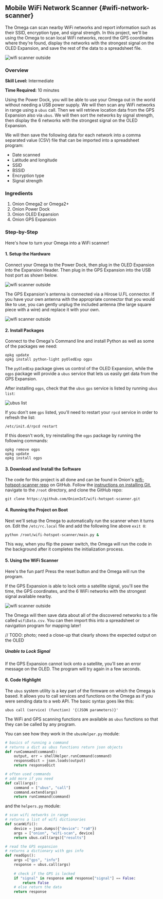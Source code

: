## Mobile WiFi Network Scanner {#wifi-network-scanner}

The Omega can scan nearby WiFi networks and report information such as their SSID, encryption type, and signal strength. In this project, we'll be using the Omega to scan local WiFi networks, record the GPS coordinates where they're found, display the networks with the strongest signal on the OLED Expansion, and save the rest of the data to a spreadsheet file.

<!-- // DONE: before this intro sentence, add an intro that's a 10,000 ft description of the project. then it naturally leads into the existing sentence.
// Something like what we have in the project listing document: Collect and display the location, signal strength, and more of WiFi networks in your surrounding area. Take it on the go as well! -->

![wifi scanner outside](./img/mobile-wifi-hotspot-scanner-outside.jpg)

### Overview

**Skill Level:** Intermediate

**Time Required:** 10 minutes

Using the Power Dock, you will be able to use your Omega out in the world without needing a USB power supply. We will then scan any WiFi networks in range using a `ubus` call. Then we will retrieve location data from the GPS Expansion also via `ubus`. We will then sort the networks by signal strength, then display the 6 networks with the strongest signal on the OLED Expansion.

We will then save the following data for each network into a comma separated value (CSV) file that can be imported into a spreadsheet program:

* Date scanned
* Latitude and longitude
* SSID
* BSSID
* Encryption type
* Signal strength


### Ingredients

1. Onion Omega2 or Omega2+
1. Onion Power Dock
1. Onion OLED Expansion
1. Onion GPS Expansion

<!-- The Steps -->
### Step-by-Step

Here's how to turn your Omega into a WiFi scanner!

#### 1. Setup the Hardware

Connect your Omega to the Power Dock, then plug in the OLED Expansion into the Expansion Header. Then plug in the GPS Expansion into the USB host port as shown below.

![wifi scanner outside](./img/mobile-wifi-hotspot-scanner-assembled.jpg)

The GPS Expansion's antenna is connected via a Hirose U.FL connector. If you have your own antenna with the appropriate connector that you would like to use, you can gently unplug the included antenna (the large square piece with a wire) and replace it with your own.

![wifi scanner outside](./img/mobile-wifi-hotspot-scanner-external-antenna.jpg)

<!--# 2 -->

#### 2. Install Packages

Connect to the Omega's Command line and install Python as well as some of the packages we need:

```
opkg update
opkg install python-light pyOledExp ogps
```

The `pyOledExp` package gives us control of the OLED Expansion, while the `ogps` package will provide a `ubus` service that lets us easily get data from the GPS Expansion.

After installing `ogps`, check that the `ubus` `gps` service is listed by running `ubus list`:

![ubus list](../../Documentation/Doing-Stuff/img/using-gps-expansion-4-ubus-list.png)

If you don't see `gps` listed, you'll need to restart your `rpcd` service in order to refresh the list:

```
/etc/init.d/rpcd restart
```

If this doesn't work, try reinstalling the `ogps` package by running the following commands:

```
opkg remove ogps
opkg update
opkg install ogps
```

#### 3. Download and Install the Software

The code for this project is all done and can be found in Onion's [wifi-hotspot-scanner repo](https://github.com/OnionIoT/wifi-hotspot-scanner) on GitHub. Follow the [instructions on installing Git](https://docs.onion.io/omega2-docs/installing-and-using-git.html), navigate to the `/root` directory, and clone the GitHub repo:

```
git clone https://github.com/OnionIoT/wifi-hotspot-scanner.git
```

#### 4. Running the Project on Boot

Next we'll setup the Omega to automatically run the scanner when it turns on. Edit the `/etc/rc.local` file and add the following line above `exit 0`:

```sh
python /root/wifi-hotspot-scanner/main.py &
```

This way, when you flip the power switch, the Omega will run the code in the background after it completes the initialization process.

#### 5. Using the WiFi Scanner

Here's the fun part! Press the reset button and the Omega will run the program.

If the GPS Expansion is able to lock onto a satellite signal, you'll see the time, the GPS coordinates, and the 6 WiFi networks with the strongest signal available nearby.

![wifi scanner outside](./img/mobile-wifi-hotspot-scanner-outside.jpg)

The Omega will then save data about all of the discovered networks to a file called `wifiData.csv`. You can then import this into a spreadsheet or navigation program for mapping later!

// TODO: photo; need a close-up that clearly shows the expected output on the OLED

##### Unable to Lock Signal

If the GPS Expansion cannot lock onto a satellite, you'll see an error message on the OLED. The program will try again in a few seconds.

#### 6. Code Highlight

The `ubus` system utility is a key part of the firmware on which the Omega is based. It allows you to call services and functions on the Omega as if you were sending data to a web API. The basic syntax goes like this:

```
ubus call (service) (function) '{(JSON parameters)}'
```

The WiFi and GPS scanning functions are available as `ubus` functions so that they can be called by any program.

You can see how they work in the `ubusHelper.py` module:

```python
# basics of running a command
# returns a dict as ubus functions return json objects
def runCommand(command):
    output, err = shellHelper.runCommand(command)
    responseDict = json.loads(output)
    return responseDict

# often used commands
# add more if you need
def call(args):
    command = ["ubus", "call"]
    command.extend(args)
    return runCommand(command)
```

and the `helpers.py` module:

```python
# scan wifi networks in range
# returns a list of wifi dictionaries
def scanWifi():
    device = json.dumps({"device": "ra0"})
    args = ["onion", "wifi-scan", device]
    return ubus.call(args)["results"]

# read the GPS expansion
# returns a dictionary with gps info
def readGps():
    args =["gps", "info"]
    response = ubus.call(args)
    
    # check if the GPS is locked
    if "signal" in response and response["signal"] == False:
        return False
    # else return the data
    return response
```

<!-- // DONE: expand on this a little more, give some context as to what ubus is and how we use it in the program -->

